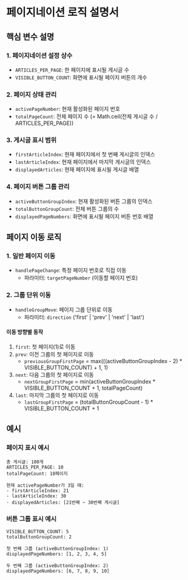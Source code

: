 # 페이지네이션 로직 설명서

## 핵심 변수 설명

### 1. 페이지네이션 설정 상수
- `ARTICLES_PER_PAGE`: 한 페이지에 표시될 게시글 수
- `VISIBLE_BUTTON_COUNT`: 화면에 표시될 페이지 버튼의 개수

### 2. 페이지 상태 관리
- `activePageNumber`: 현재 활성화된 페이지 번호
- `totalPageCount`: 전체 페이지 수 (= Math.ceil(전체 게시글 수 / ARTICLES_PER_PAGE))

### 3. 게시글 표시 범위
- `firstArticleIndex`: 현재 페이지에서 첫 번째 게시글의 인덱스
- `lastArticleIndex`: 현재 페이지에서 마지막 게시글의 인덱스
- `displayedArticles`: 현재 페이지에 표시될 게시글 배열

### 4. 페이지 버튼 그룹 관리
- `activeButtonGroupIndex`: 현재 활성화된 버튼 그룹의 인덱스
- `totalButtonGroupCount`: 전체 버튼 그룹의 수
- `displayedPageNumbers`: 화면에 표시될 페이지 버튼 번호 배열

## 페이지 이동 로직

### 1. 일반 페이지 이동
- `handlePageChange`: 특정 페이지 번호로 직접 이동
  - 파라미터: `targetPageNumber` (이동할 페이지 번호)

### 2. 그룹 단위 이동
- `handleGroupMove`: 페이지 그룹 단위로 이동
  - 파라미터: `direction` ('first' | 'prev' | 'next' | 'last')
  
#### 이동 방향별 동작
1. `first`: 첫 페이지(1)로 이동
2. `prev`: 이전 그룹의 첫 페이지로 이동
   - `previousGroupFirstPage` = max(((activeButtonGroupIndex - 2) * VISIBLE_BUTTON_COUNT) + 1, 1)
3. `next`: 다음 그룹의 첫 페이지로 이동
   - `nextGroupFirstPage` = min(activeButtonGroupIndex * VISIBLE_BUTTON_COUNT + 1, totalPageCount)
4. `last`: 마지막 그룹의 첫 페이지로 이동
   - `lastGroupFirstPage` = (totalButtonGroupCount - 1) * VISIBLE_BUTTON_COUNT + 1

## 예시

### 페이지 표시 예시
```
총 게시글: 100개
ARTICLES_PER_PAGE: 10
totalPageCount: 10페이지

현재 activePageNumber가 3일 때:
- firstArticleIndex: 21
- lastArticleIndex: 30
- displayedArticles: [21번째 ~ 30번째 게시글]
```

### 버튼 그룹 표시 예시
```
VISIBLE_BUTTON_COUNT: 5
totalButtonGroupCount: 2

첫 번째 그룹 (activeButtonGroupIndex: 1)
displayedPageNumbers: [1, 2, 3, 4, 5]

두 번째 그룹 (activeButtonGroupIndex: 2)
displayedPageNumbers: [6, 7, 8, 9, 10]
``` 